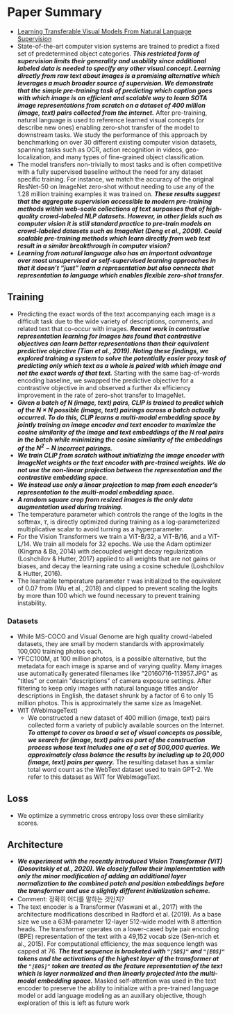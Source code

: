 # Paper Summary
- [Learning Transferable Visual Models From Natural Language Supervision](https://arxiv.org/pdf/2103.00020.pdf)
- State-of-the-art computer vision systems are trained to predict a fixed set of predetermined object categories. ***This restricted form of supervision limits their generality and usability since additional labeled data is needed to specify any other visual concept. Learning directly from raw text about images is a promising alternative which leverages a much broader source of supervision. We demonstrate that the simple pre-training task of predicting which caption goes with which image is an efficient and scalable way to learn SOTA image representations from scratch on a dataset of 400 million (image, text) pairs collected from the internet.*** After pre-training, natural language is used to reference learned visual concepts (or describe new ones) enabling zero-shot transfer of the model to downstream tasks. We study the performance of this approach by benchmarking on over 30 different existing computer vision datasets, spanning tasks such as OCR, action recognition in videos, geo-localization, and many types of fine-grained object classification.
- The model transfers non-trivially to most tasks and is often competitive with a fully supervised baseline without the need for any dataset specific training. For instance, we match the accuracy of the original ResNet-50 on ImageNet zero-shot without needing to use any of the 1.28 million training examples it was trained on. ***These results suggest that the aggregate supervision accessible to modern pre-training methods within web-scale collections of text surpasses that of high-quality crowd-labeled NLP datasets. However, in other fields such as computer vision it is still standard practice to pre-train models on crowd-labeled datasets such as ImageNet (Deng et al., 2009). Could scalable pre-training methods which learn directly from web text result in a similar breakthrough in computer vision?***
- ***Learning from natural language also has an important advantage over most unsupervised or self-supervised learning approaches in that it doesn’t “just” learn a representation but also connects that representation to language which enables flexible zero-shot transfer***.
## Training
- Predicting the exact words of the text accompanying each image is a difficult task due to the wide variety of descriptions, comments, and related text that co-occur with images. ***Recent work in contrastive representation learning for images has found that contrastive objectives can learn better representations than their equivalent predictive objective (Tian et al., 2019). Noting these findings, we explored training a system to solve the potentially easier proxy task of predicting only which text as a whole is paired with which image and not the exact words of that text.*** Starting with the same bag-of-words encoding baseline, we swapped the predictive objective for a contrastive objective in and observed a further 4x efficiency improvement in the rate of zero-shot transfer to ImageNet.
- ***Given a batch of $N$ (image, text) pairs, CLIP is trained to predict which of the $N \times N$ possible (image, text) pairings across a batch actually occurred. To do this, CLIP learns a multi-modal embedding space by jointly training an image encoder and text encoder to maximize the cosine similarity of the image and text embeddings of the $N$ real pairs in the batch while minimizing the cosine similarity of the embeddings of the $N^{2} − N$ incorrect pairings.***
- ***We train CLIP from scratch without initializing the image encoder with ImageNet weights or the text encoder with pre-trained weights. We do not use the non-linear projection between the representation and the contrastive embedding space***.
- ***We instead use only a linear projection to map from each encoder’s representation to the multi-modal embedding space.***
- ***A random square crop from resized images is the only data augmentation used during training.***
- The temperature parameter which controls the range of the logits in the softmax, $\tau$, is directly optimized during training as a log-parameterized multiplicative scalar to avoid turning as a hyperparameter.
- For the Vision Transformers we train a ViT-B/32, a ViT-B/16, and a ViT-L/14. We train all models for 32 epochs. We use the Adam optimizer (Kingma & Ba, 2014) with decoupled weight decay regularization (Loshchilov & Hutter, 2017) applied to all weights that are not gains or biases, and decay the learning rate using a cosine schedule (Loshchilov & Hutter, 2016).
- The learnable temperature parameter $\tau$ was initialized to the equivalent of 0.07 from (Wu et al., 2018) and clipped to prevent scaling the logits by more than 100 which we found necessary to prevent training instability.
### Datasets
- While MS-COCO and Visual Genome are high quality crowd-labeled datasets, they are small by modern standards with approximately 100,000 training photos each.
- YFCC100M, at 100 million photos, is a possible alternative, but the metadata for each image is sparse and of varying quality. Many images use automatically generated filenames like "20160716-113957.JPG" as "titles" or contain "descriptions" of camera exposure settings. After filtering to keep only images with natural language titles and/or descriptions in English, the dataset shrunk by a factor of 6 to only 15 million photos. This is approximately the same size as ImageNet.
- WIT (WebImageText)
    - We constructed a new dataset of 400 million (image, text) pairs collected form a variety of publicly available sources on the Internet. ***To attempt to cover as broad a set of visual concepts as possible, we search for (image, text) pairs as part of the construction process whose text includes one of a set of 500,000 queries. We approximately class balance the results by including up to 20,000 (image, text) pairs per query.*** The resulting dataset has a similar total word count as the WebText dataset used to train GPT-2. We refer to this dataset as WIT for WebImageText.
## Loss
- We optimize a symmetric cross entropy loss over these similarity scores.
## Architecture
- ***We experiment with the recently introduced Vision Transformer (ViT) (Dosovitskiy et al., 2020). We closely follow their implementation with only the minor modification of adding an additional layer normalization to the combined patch and position embeddings before the transformer and use a slightly different initialization scheme.***
- Comment: 정확히 어디를 말하는 것인지?
- The text encoder is a Transformer (Vaswani et al., 2017) with the architecture modifications described in Radford et al. (2019). As a base size we use a 63M-parameter 12-layer 512-wide model with 8 attention heads. The transformer operates on a lower-cased byte pair encoding (BPE) representation of the text with a 49,152 vocab size (Sen-nrich et al., 2015). For computational efficiency, the max sequence length was capped at 76. ***The text sequence is bracketed with `"[SOS]"` and `"[EOS]"` tokens and the activations of the highest layer of the transformer at the `"[EOS]"` token are treated as the feature representation of the text which is layer normalized and then linearly projected into the multi-modal embedding space.*** Masked self-attention was used in the text encoder to preserve the ability to initialize with a pre-trained language model or add language modeling as an auxiliary objective, though exploration of this is left as future work
